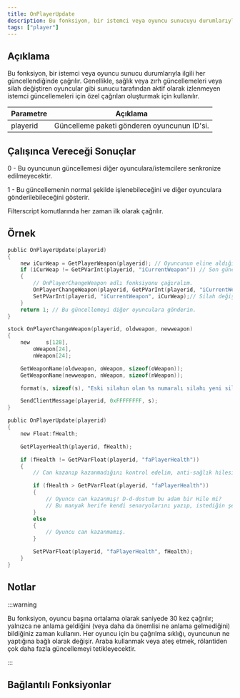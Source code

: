 ```yaml
---
title: OnPlayerUpdate
description: Bu fonksiyon, bir istemci veya oyuncu sunucuyu durumlarıyla her güncellediğinde çağrılır. 
tags: ["player"]
---
```


## Açıklama

Bu fonksiyon, bir istemci veya oyuncu sunucu durumlarıyla ilgili her güncellendiğinde çağrılır. Genellikle, sağlık veya zırh güncellemeleri veya silah değiştiren oyuncular gibi sunucu tarafından aktif olarak izlenmeyen istemci güncellemeleri için özel çağrıları oluşturmak için kullanılır. 

| Parametre | Açıklama                                    | 
| --------- | ------------------------------------------- |
| playerid  | Güncelleme paketi gönderen oyuncunun ID'si. |

## Çalışınca Vereceği Sonuçlar

0 - Bu oyuncunun güncellemesi diğer oyunculara/istemcilere senkronize edilmeyecektir. 

1 - Bu güncellemenin normal şekilde işlenebileceğini ve diğer oyunculara gönderilebileceğini gösterir.

Filterscript komutlarında her zaman ilk olarak çağrılır. 

## Örnek

```c
public OnPlayerUpdate(playerid)
{
    new iCurWeap = GetPlayerWeapon(playerid); // Oyuncunun eline aldığı silahı kontrol etmek için değişken oluşturuyoruz.
    if (iCurWeap != GetPVarInt(playerid, "iCurrentWeapon")) // Son güncellemeden bu yana silah değiştirdiyse...
    {
        // OnPlayerChangeWeapon adlı fonksiyonu çağıralım.
        OnPlayerChangeWeapon(playerid, GetPVarInt(playerid, "iCurrentWeapon"), iCurWeap);
        SetPVarInt(playerid, "iCurrentWeapon", iCurWeap);// Silah değişkenini güncelleyelim.
    }
    return 1; // Bu güncellemeyi diğer oyunculara gönderin. 
}

stock OnPlayerChangeWeapon(playerid, oldweapon, newweapon)
{
    new     s[128],
        oWeapon[24],
        nWeapon[24];

    GetWeaponName(oldweapon, oWeapon, sizeof(oWeapon));
    GetWeaponName(newweapon, nWeapon, sizeof(nWeapon));

    format(s, sizeof(s), "Eski silahın olan %s numaralı silahı yeni silahın %s ile değiştirdin!", oWeapon, nWeapon);

    SendClientMessage(playerid, 0xFFFFFFFF, s);
}

public OnPlayerUpdate(playerid)
{
    new Float:fHealth;

    GetPlayerHealth(playerid, fHealth);

    if (fHealth != GetPVarFloat(playerid, "faPlayerHealth"))
    {
        // Can kazanıp kazanmadığını kontrol edelim, anti-sağlık hilesi? ;) 

        if (fHealth > GetPVarFloat(playerid, "faPlayerHealth"))
        {
            // Oyuncu can kazanmış! D-d-dostum bu adam bir Hile mi?
            // Bu manyak herife kendi senaryolarını yazıp, istediğin şeyleri yapabilirsin.
        }
        else
        {
            // Oyuncu can kazanmamış.
        }

        SetPVarFloat(playerid, "faPlayerHealth", fHealth);
    }
}
```

## Notlar

<TipNPCCallbacks />

:::warning

Bu fonksiyon, oyuncu başına ortalama olarak saniyede 30 kez çağrılır; yalnızca ne anlama geldiğini (veya daha da önemlisi ne anlama gelmediğini) bildiğiniz zaman kullanın. Her oyuncu için bu çağrılma sıklığı, oyuncunun ne yaptığına bağlı olarak değişir. Araba kullanmak veya ateş etmek, rölantiden çok daha fazla güncellemeyi tetikleyecektir. 

:::

## Bağlantılı Fonksiyonlar
